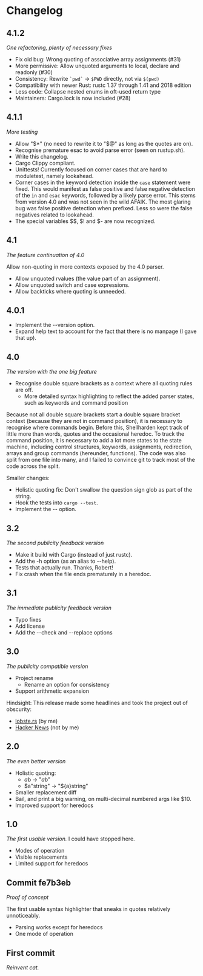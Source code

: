 # Changelog

## 4.1.2

*One refactoring, plenty of necessary fixes*

* Fix old bug: Wrong quoting of associative array assignments (#31)
* More permissive: Allow unquoted arguments to local, declare and readonly (#30)
* Consistency: Rewrite `` `pwd` `` → `$PWD` directly, not via `$(pwd)`
* Compatibility with newer Rust: rustc 1.37 through 1.41 and 2018 edition
* Less code: Collapse nested enums in oft-used return type
* Maintainers: Cargo.lock is now included (#28)

## 4.1.1

*More testing*

* Allow "$*" (no need to rewrite it to "$@" as long as the quotes are on).
* Recognise premature esac to avoid parse error (seen on rustup.sh).
* Write this changelog.
* Cargo Clippy compliant.
* Unittests! Currently focused on corner cases that are hard to moduletest,
  namely lookahead.
* Corner cases in the keyword detection inside the `case` statement were fixed.
  This would manifest as false positive and false negative detection of the `in`
  and `esac` keywords, followed by a likely parse error.
  This stems from version 4.0 and was not seen in the wild AFAIK.
  The most glaring bug was false positive detection when prefixed.
  Less so were the false negatives related to lookahead.
* The special variables $$, $! and $- are now recognized.

## 4.1

*The feature continuation of 4.0*

Allow non-quoting in more contexts exposed by the 4.0 parser.

* Allow unquoted rvalues (the value part of an assignment).
* Allow unquoted switch and case expressions.
* Allow backticks where quoting is unneeded.

## 4.0.1

* Implement the --version option.
* Expand help text to account for the fact that there is no manpage (I gave that up).

## 4.0

*The version with the one big feature*

* Recognise double square brackets as a context where all quoting rules are off.
    * More detailed syntax highlighting to reflect the added parser states, such as keywords and command position

Because not all double square brackets start a double square bracket context
(because they are not in command position),
it is necessary to recognise where commands begin.
Before this, Shellharden kept track of little more than words, quotes and the occasional heredoc.
To track the command position, it is necessary to add a lot more states to the state machine, including control structures, keywords, assignments, redirection, arrays and group commands (hereunder, functions).
The code was also split from one file into many, and I failed to convince git to track most of the code across the split.

Smaller changes:

* Holistic quoting fix: Don't swallow the question sign glob as part of the string.
* Hook the tests into `cargo --test`.
* Implement the -- option.

## 3.2

*The second publicity feedback version*

* Make it build with Cargo (instead of just rustc).
* Add the -h option (as an alias to --help).
* Tests that actually run. Thanks, Robert!
* Fix crash when the file ends prematurely in a heredoc.

## 3.1

*The immediate publicity feedback version*

* Typo fixes
* Add license
* Add the --check and --replace options

## 3.0

*The publicity compatible version*

* Project rename
    * Rename an option for consistency
* Support arithmetic expansion

Hindsight: This release made some headlines and took the project out of obscurity:

* [lobste.rs](https://lobste.rs/s/4jegyk/how_do_things_safely_bash) (by me)
* [Hacker News](https://news.ycombinator.com/item?id=17057596) (not by me)

## 2.0

*The even better version*

* Holistic quoting:
    * $a$b → "$a$b"
    * $a"string" → "${a}string"
* Smaller replacement diff
* Bail, and print a big warning, on multi-decimal numbered args like $10.
* Improved support for heredocs

## 1.0

*The first usable version.* I could have stopped here.

* Modes of operation
* Visible replacements
* Limited support for heredocs

## Commit fe7b3eb

*Proof of concept*

The first usable syntax highlighter that
sneaks in quotes relatively unnoticeably.

* Parsing works except for heredocs
* One mode of operation

## First commit

*Reinvent cat.*
